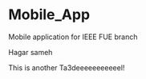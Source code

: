 # Mobile_App
Mobile application for IEEE FUE branch


Hagar sameh 

This is another Ta3deeeeeeeeeeel!